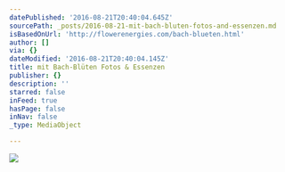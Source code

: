 ```yaml
---
datePublished: '2016-08-21T20:40:04.645Z'
sourcePath: _posts/2016-08-21-mit-bach-bluten-fotos-and-essenzen.md
isBasedOnUrl: 'http://flowerenergies.com/bach-blueten.html'
author: []
via: {}
dateModified: '2016-08-21T20:40:04.145Z'
title: mit Bach-Blüten Fotos & Essenzen
publisher: {}
description: ''
starred: false
inFeed: true
hasPage: false
inNav: false
_type: MediaObject

---
```

![](https://the-grid-user-content.s3-us-west-2.amazonaws.com/3e199758-71a9-4ede-a875-950536f10a6c.jpg)